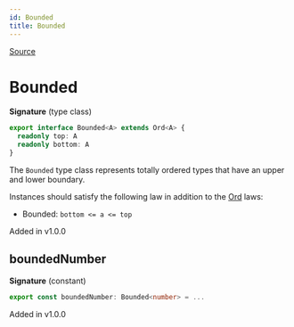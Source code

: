 ```yaml
---
id: Bounded
title: Bounded
---
```


[Source](https://github.com/gcanti/fp-ts/blob/master/src/Bounded.ts)

# Bounded

**Signature** (type class)

```ts
export interface Bounded<A> extends Ord<A> {
  readonly top: A
  readonly bottom: A
}
```

The `Bounded` type class represents totally ordered types that have an upper and lower boundary.

Instances should satisfy the following law in addition to the [Ord](./Ord.md) laws:

- Bounded: `bottom <= a <= top`

Added in v1.0.0

## boundedNumber

**Signature** (constant)

```ts
export const boundedNumber: Bounded<number> = ...
```

Added in v1.0.0
